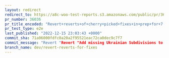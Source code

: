 ```yaml
---
layout: redirect
redirect_to: https://a8c-woo-test-reports.s3.amazonaws.com/public/pr/36036/e2e/index.html
pr_number: 36036
pr_title_encoded: "Revert+reverts+of+cherry+picked+fixes+in+prep+for+7.2.1+fix+release"
pr_test_type: e2e
last_published: "2022-12-15 23:03:43 +0000"
commit_sha: 71a06000fdfc0a20a2f95521eac72ca0dec9c7f7
commit_message: "Revert "Revert "Add missing Ukrainian Subdivisions to States.php (#35…"
branch_name: dev/revert-reverts-for-fixes
---
```

